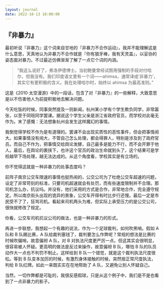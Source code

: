 ```yaml
---
layout: journal
date: 2022-10-13 10:00:00
---
```


## 『非暴力』

最初听说『非暴力』这个词来自甘地的『非暴力不合作运动』，我并不能理解这是什么意思，天真地认为非暴力不合作就是『你有狼牙棒，我有天灵盖』，以妥协的姿态面对暴力。不过最近仿佛渐渐了解了一点它个词的内涵。

> “我这么说好了，弗洛伊德博士。当初鲍曼曾经试图用强制的手段对付哈尔，但我没有。我们印度语文里有一个词——ahimsa，通常译成‘非暴力’，其实它有更积极的含义。我在处理哈尔时，始终以 ahimsa 为最高准则。”

这是《2010·太空漫游》中的一段话，包含了对『非暴力』的一些解释，大致意思是以不伤害他人为前提积极地去解决问题。

今天吃饭的时候，同事突然提及一则新闻，杭州某小学有个学生欺负同学，非常嚣张，以至于同班同学罢课。据说这个学生父亲是浙江省政府官员，而学校对此毫无作为。末了感慨：无法想象杭州会发生这样魔幻的事情。

我倒觉得学校不作为是有道理的。罢课不会出现实质性的恶性事件，但会把事情闹大。如果事情没有闹大，不管自己怎么处理，都会得罪人，特别是涉及到了政府官员。而自己不作为，把事情交给舆论发酵，自己最多是能力不行，而不会开罪于他人。最后，在舆论的裹挟下，也许这个官员的政治生命就到头了，这个结果可是学校越早下场处理，越无法达成的。从这个角度看，学校其实是有立场的。

你不觉得这就是一种非暴力的处事态度吗？

前阵子南京公交车限速的事情也挺热闹的，公交公司为了杜绝公交车超速的问题，设定了非常苛刻的标准，只要司机超速就会有处罚，而有些速度限制并不合理。那司机怎么办，抗议吗。并没有，他们采用的方式是合作，非常地合作，完全遵守规定。所以南京街头出现的诡异的景象，公交车开得有时比步行还慢。最后一定是市民受不了了，狂骂司机。看起来司机两头为难，但实际上承受压力的是公交公司，很快就修改了规定。

你看，公交车司机抗议公司的做法，也是一种非暴力的形式。

再进一步联想，我想起一个有趣的说法，作为一个足球裁判，如何吹黑哨。假如 A 队和 B 队踢比赛，A 队给裁判塞钱了，裁判要怎么作弊呢？常规的想法是比赛的时候吹偏哨，故意偏袒 A 队，对 B 对执法尺度更严厉一点。但这其实会很明显，很容易被人怀疑。更高明的做法是反过来操作，故意偏袒 B 队，哪怕 B 队的队员动作大一点也不判罚不制止。这样给到 B 队一个错觉，就是这个裁判执法尺度很松。等到 B 队变本加厉的时候，有激烈身体接触的时候，突然按正常尺度执法，判给 B 队红牌。如此一来既实实在在地帮助了 A 队，又避免让别人怀疑自己。

当然，一切作弊都是可耻的，我很反感假球，只是从这个例子中，我们是不是也看到了一点非暴力的影子。
